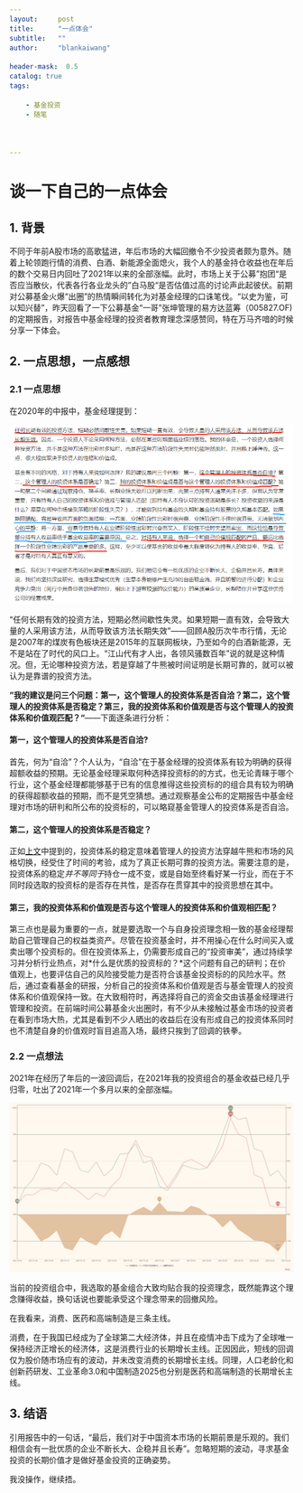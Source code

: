 ```yaml
---
layout:     post
title:      "一点体会"
subtitle:   ""
author:     "blankaiwang"

header-mask:  0.5
catalog: true
tags:

    - 基金投资
    - 随笔



---
```



# 谈一下自己的一点体会

## 1. 背景

不同于年前A股市场的高歌猛进，年后市场的大幅回撤令不少投资者颇为意外。随着上轮领跑行情的消费、白酒、新能源全面熄火，我个人的基金持仓收益也在年后的数个交易日内回吐了2021年以来的全部涨幅。此时，市场上关于公募”抱团“是否应当散伙，代表各行各业龙头的”白马股“是否估值过高的讨论声此起彼伏。前期对公募基金火爆“出圈”的热情瞬间转化为对基金经理的口诛笔伐。“以史为鉴，可以知兴替”，昨天回看了一下公募基金“一哥”张坤管理的易方达蓝筹（005827.OF)的定期报告，对报告中基金经理的投资者教育理念深感赞同，特在万马齐喑的时候分享一下体会。



## 2. 一点思想，一点感想

### 2.1 一点思想

在2020年的中报中，基金经理提到：

![](https://github.com/blankaiwang/blankaiwang.github.io/raw/master/_posts/2021-02-26-谈一下自己当前的一点体会.assets/3.png)

<span id = "method">“任何长期有效的投资方法，短期必然间歇性失灵。如果短期一直有效，会导致大量的人采用该方法，从而导致该方法长期失效”——回顾A股历次牛市行情，无论是2007年的煤炭有色板块还是2015年的互联网板块，乃至如今的白酒新能源，无不是站在了时代的风口上。“江山代有才人出，各领风骚数百年”说的就是这种情况。但，无论哪种投资方法，若是穿越了牛熊被时间证明是长期可靠的，就可以被认为是靠谱的投资方法。</span>

**”我的建议是问三个问题：第一，这个管理人的投资体系是否自洽？第二，这个管理人的投资体系是否稳定？第三，我的投资体系和价值观是否与这个管理人的投资体系和价值观匹配？“**——下面逐条进行分析：

#### 第一，这个管理人的投资体系是否自洽?

首先，何为“自洽”？个人认为，“自洽”在于基金经理的投资体系有较为明确的获得超额收益的预期。无论基金经理采取何种选择投资标的的方式，也无论青睐于哪个行业，这个基金经理都能够基于已有的信息推得这些投资标的的组合具有较为明确的获得超额收益的预期，而不是凭空猜想。通过观察基金公布的定期报告中基金经理对市场的研判和所公布的投资标的，可以略窥基金管理人的投资体系是否自洽。

#### 第二，这个管理人的投资体系是否稳定？

正如[上文](#method)中提到的，投资体系的稳定意味着管理人的投资方法穿越牛熊和市场的风格切换，经受住了时间的考验，成为了真正长期可靠的投资方法。需要注意的是，投资体系的稳定*并不等同于*持仓一成不变，或是自始至终看好某一行业，而在于不同时段选取的投资标的是否存在共性，是否存在贯穿其中的投资思想在其中。

#### 第三，我的投资体系和价值观是否与这个管理人的投资体系和价值观相匹配？

第三点也是最为重要的一点，就是要选取一个与自身投资理念相一致的基金经理帮助自己管理自己的权益类资产。尽管在投资基金时，并不用操心在什么时间买入或卖出哪个投资标的。但在投资体系上，仍需要形成自己的“投资审美”，通过持续学习并分析行业热点，对*什么是优质的投资标的？*这个问题有自己的研判；在价值观上，也要评估自己的风险接受能力是否符合该基金投资标的的风险水平。然后，通过查看基金的研报，分析自己的投资体系和价值观是否与基金管理人的投资体系和价值观保持一致。在大致相符时，再选择将自己的资金交由该基金经理进行管理和投资。在前端时间公募基金火出圈时，有不少从未接触过基金市场的投资者在看到市场大热，尤其是看到不少人晒出的收益后在没有形成自己的投资体系同时也不清楚自身的价值观时盲目追高入场，最终只挨到了回调的铁拳。

### 2.2 一点想法

2021年在经历了年后的一波回调后，在2021年我的投资组合的基金收益已经几乎归零，吐出了2021年一个多月以来的全部涨幅。

![权益类资产走势](https://github.com/blankaiwang/blankaiwang.github.io/raw/master/_posts/2021-02-26-谈一下自己当前的一点体会.assets/2.png)

当前的投资组合中，我选取的基金组合大致均贴合我的投资理念，既然能靠这个理念赚得收益，换句话说也要能承受这个理念带来的回撤风险。

在我看来，消费、医药和高端制造是三条主线。

消费，在于我国已经成为了全球第二大经济体，并且在疫情冲击下成为了全球唯一保持经济正增长的经济体，这是消费行业的长期增长主线。正因因此，短线的回调仅为股价随市场应有的波动，并未改变消费的长期增长主线。同理，人口老龄化和创新药研发、工业革命3.0和中国制造2025也分别是医药和高端制造的长期增长主线。



## 3. 结语

引用报告中的一句话，“最后，我们对于中国资本市场的长期前景是乐观的。我们相信会有一批优质的企业不断长大、企稳并且长寿”。忽略短期的波动，寻求基金投资的长期价值才是做好基金投资的正确姿势。

我没操作，继续捂。


